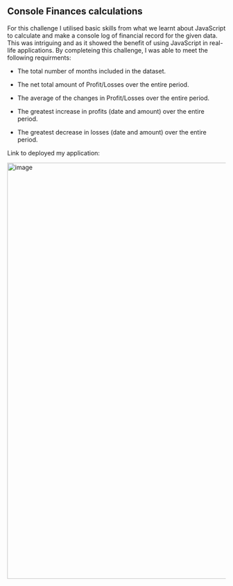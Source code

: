 ## Console Finances calculations ##

For this challenge I utilised basic skills from what we learnt about JavaScript to calculate and make a console log of financial record for the given data. This was intriguing and as it showed the benefit of using JavaScript in real-life applications. By completeing this challenge, I was able to meet the following requirments:

 - The total number of months included in the dataset.

 - The net total amount of Profit/Losses over the entire period.

 - The average of the changes in Profit/Losses over the entire period.

 - The greatest increase in profits (date and amount) over the entire period.

 - The greatest decrease in losses (date and amount) over the entire period.

Link to deployed my application: 

<img width="960" alt="image" src="https://user-images.githubusercontent.com/119041506/211202998-f7e62f64-d795-4f25-ace9-c8017cf77505.png">

